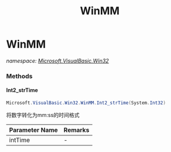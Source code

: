 ﻿---
title: WinMM
---

# WinMM
_namespace: [Microsoft.VisualBasic.Win32](N-Microsoft.VisualBasic.Win32.html)_





### Methods

#### Int2_strTime
```csharp
Microsoft.VisualBasic.Win32.WinMM.Int2_strTime(System.Int32)
```
将数字转化为mm:ss的时间格式

|Parameter Name|Remarks|
|--------------|-------|
|intTime|-|



